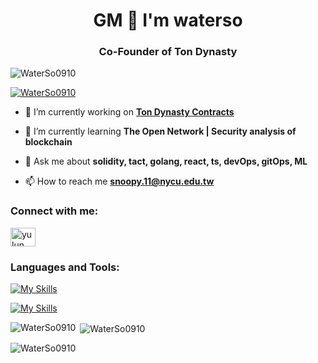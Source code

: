 <h1 align="center">GM 👋 I'm waterso</h1>
<h3 align="center">Co-Founder of Ton Dynasty</h3>

<p align="left"> <img src="https://komarev.com/ghpvc/?username=WaterSo0910&label=Profile%20views&color=0e75b6&style=flat" alt="WaterSo0910" /> </p>

<p align="left"> <a href="https://github.com/ryo-ma/github-profile-trophy"><img src="https://github-profile-trophy.vercel.app/?username=WaterSo0910&theme=tokyonight" alt="WaterSo0910" /></a> </p>

- 🔭 I’m currently working on [**Ton Dynasty Contracts**](https://github.com/Ton-Dynasty/tondynasty-contracts)

- 🌱 I’m currently learning **The Open Network | Security analysis of blockchain**

- 💬 Ask me about **solidity, tact, golang, react, ts, devOps, gitOps, ML**

- 📫 How to reach me **snoopy.11@nycu.edu.tw**

<h3 align="left">Connect with me:</h3>
<p align="left">
<a href="https://www.linkedin.com/in/tsai-yu-cheng-bb4186207/" target="blank"><img align="center" src="https://raw.githubusercontent.com/rahuldkjain/github-profile-readme-generator/master/src/images/icons/Social/linked-in-alt.svg" alt="yu lun hsu" height="30" width="40" /></a>
</p>

<h3 align="left">Languages and Tools:</h3>

[![My Skills](https://skillicons.dev/icons?i=solidity,react,vite,tailwind,bootstrap,vue,vuetify,redis,remix,py,pytorch,tensorflow,fastapi,postman,docker,ts,js,html,css,md,yarn,npm)](https://skillicons.dev)

[![My Skills](https://skillicons.dev/icons?i=vscode,figma,redis,go,notion,nginx,cloudflare,postgres,mysql,mongodb,matlab,gitlab,github,c,cpp,discord,twitter,ubuntu)](https://skillicons.dev)


<p><img align="left" src="https://github-readme-stats.vercel.app/api/top-langs?&theme=tokyonight&username=WaterSo0910&show_icons=true&locale=en&layout=compact" alt="WaterSo0910" /></p>

<p>&nbsp;<img align="center" src="https://github-readme-stats.vercel.app/api?username=WaterSo0910&theme=tokyonight&show_icons=true&locale=en" alt="WaterSo0910" /></p>

<p><img align="center" src="https://github-readme-streak-stats.herokuapp.com/?user=WaterSo0910&theme=tokyonight" alt="WaterSo0910" /></p>
